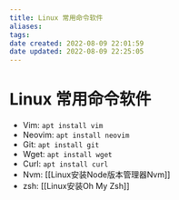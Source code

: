 ```yaml
---
title: Linux 常用命令软件
aliases:
tags:
date created: 2022-08-09 22:01:59
date updated: 2022-08-09 22:25:05
---
```


# Linux 常用命令软件

- Vim: `apt install vim`
- Neovim: `apt install neovim`
- Git: `apt install git`
- Wget: `apt install wget`
- Curl: `apt install curl`
- Nvm: [[Linux安装Node版本管理器Nvm]]
- zsh: [[Linux安装Oh My Zsh]]
